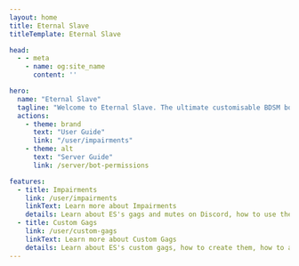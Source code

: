 ```yaml
---
layout: home
title: Eternal Slave
titleTemplate: Eternal Slave

head:
  - - meta
    - name: og:site_name
      content: ''

hero:
  name: "Eternal Slave"
  tagline: "Welcome to Eternal Slave. The ultimate customisable BDSM bot with gags, binds, restrictions, and more."
  actions:
    - theme: brand
      text: "User Guide"
      link: "/user/impairments"
    - theme: alt
      text: "Server Guide"
      link: /server/bot-permissions

features:
  - title: Impairments
    link: /user/impairments
    linkText: Learn more about Impairments
    details: Learn about ES's gags and mutes on Discord, how to use them, who can use them, and more.
  - title: Custom Gags
    link: /user/custom-gags
    linkText: Learn more about Custom Gags
    details: Learn about ES's custom gags, how to create them, how to add rules, and more.
---
```

